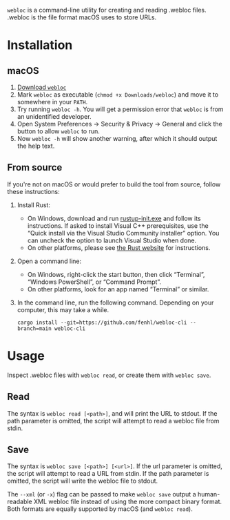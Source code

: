 `webloc` is a command-line utility for creating and reading .webloc files. .webloc is the file format macOS uses to store URLs.

# Installation

## macOS

1. [Download `webloc`](https://github.com/fenhl/webloc-cli/releases/latest/download/webloc)
2. Mark `webloc` as executable (`chmod +x Downloads/webloc`) and move it to somewhere in your `PATH`.
3. Try running `webloc -h`. You will get a permission error that `webloc` is from an unidentified developer.
4. Open System Preferences → Security & Privacy → General and click the button to allow `webloc` to run.
5. Now `webloc -h` will show another warning, after which it should output the help text.

## From source

If you're not on macOS or would prefer to build the tool from source, follow these instructions:

1. Install Rust:
    * On Windows, download and run [rustup-init.exe](https://win.rustup.rs/) and follow its instructions. If asked to install Visual C++ prerequisites, use the “Quick install via the Visual Studio Community installer” option. You can uncheck the option to launch Visual Studio when done.
    * On other platforms, please see [the Rust website](https://www.rust-lang.org/tools/install) for instructions.
2. Open a command line:
    * On Windows, right-click the start button, then click “Terminal”, “Windows PowerShell”, or “Command Prompt”.
    * On other platforms, look for an app named “Terminal” or similar.
3. In the command line, run the following command. Depending on your computer, this may take a while.

    ```
    cargo install --git=https://github.com/fenhl/webloc-cli --branch=main webloc-cli
    ```

# Usage

Inspect .webloc files with `webloc read`, or create them with `webloc save`.

## Read

The syntax is `webloc read [<path>]`, and will print the URL to stdout. If the path parameter is omitted, the script will attempt to read a webloc file from stdin.

## Save

The syntax is `webloc save [<path>] [<url>]`. If the url parameter is omitted, the script will attempt to read a URL from stdin. If the path parameter is omitted, the script will write the webloc file to stdout.

The `--xml` (or `-x`) flag can be passed to make `webloc save` output a human-readable XML webloc file instead of using the more compact binary format. Both formats are equally supported by macOS (and `webloc read`).
